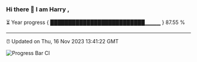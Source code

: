 ### Hi there 👋 I am Harry , 

⏳ Year progress { ██████████████████████████▁▁▁▁ } 87.55 %

---

⏰ Updated on Thu, 16 Nov 2023 13:41:22 GMT

![Progress Bar CI](https://github.com/duykhang68/duykhang68/workflows/Progress%20Bar%20CI/badge.svg)
